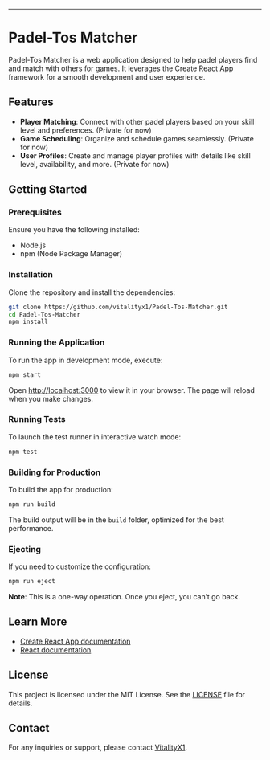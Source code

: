 ---

# Padel-Tos Matcher

Padel-Tos Matcher is a web application designed to help padel players find and match with others for games. It leverages the Create React App framework for a smooth development and user experience.

## Features

- **Player Matching**: Connect with other padel players based on your skill level and preferences. (Private for now)
- **Game Scheduling**: Organize and schedule games seamlessly. (Private for now)
- **User Profiles**: Create and manage player profiles with details like skill level, availability, and more. (Private for now)

## Getting Started

### Prerequisites

Ensure you have the following installed:
- Node.js
- npm (Node Package Manager)

### Installation

Clone the repository and install the dependencies:
```bash
git clone https://github.com/vitalityx1/Padel-Tos-Matcher.git
cd Padel-Tos-Matcher
npm install
```

### Running the Application

To run the app in development mode, execute:
```bash
npm start
```
Open [http://localhost:3000](http://localhost:3000) to view it in your browser. The page will reload when you make changes.

### Running Tests

To launch the test runner in interactive watch mode:
```bash
npm test
```

### Building for Production

To build the app for production:
```bash
npm run build
```
The build output will be in the `build` folder, optimized for the best performance.

### Ejecting

If you need to customize the configuration:
```bash
npm run eject
```
**Note**: This is a one-way operation. Once you eject, you can’t go back.

## Learn More

- [Create React App documentation](https://facebook.github.io/create-react-app/docs/getting-started)
- [React documentation](https://reactjs.org/)

## License

This project is licensed under the MIT License. See the [LICENSE](LICENSE) file for details.

## Contact

For any inquiries or support, please contact [VitalityX1](https://github.com/vitalityx1).
